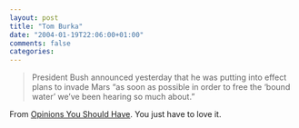 ```yaml
---
layout: post
title: "Tom Burka"
date: "2004-01-19T22:06:00+01:00"
comments: false
categories: 
---
```


<blockquote>President Bush announced yesterday that he was putting into effect plans to invade Mars &#8220;as soon as possible in order to free the &#8216;bound water&#8217; we&#8217;ve been hearing so much about.&#8221;</blockquote>

<p>From <a href="http://tomburka.com/archives/2004_01.php#000400">Opinions You Should Have</a>. You just have to love it.</p>


